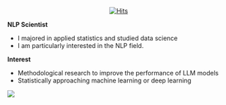 <div align=center>
  
[![Hits](https://hits.seeyoufarm.com/api/count/incr/badge.svg?url=https%3A%2F%2Fgithub.com%2Fknlpscience&count_bg=%2379C83D&title_bg=%23555555&icon=&icon_color=%23E7E7E7&title=hits&edge_flat=false)](https://hits.seeyoufarm.com)

</div>

**NLP Scientist**
- I majored in applied statistics and studied data science
- I am particularly interested in the NLP field.

**Interest**
- Methodological research to improve the performance of LLM models
- Statistically approaching machine learning or deep learning





<a href="https://gorgeous-houseboat-305.notion.site/NLP-7634c465ad0646b096c98d6d7dba4fe5?pvs=4" target="_blank"><img src="https://img.shields.io/badge/Notion-white?style=plastic&logo=notion&logoColor=000000"/></a>

